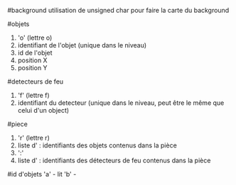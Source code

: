 #background
utilisation de unsigned char pour faire la carte du background

#objets
1. 'o' (lettre o)
2. <unsigned char> identifiant de l'objet (unique dans le niveau)
3. <unsigned char> id de l'objet
4. <int> position X
5. <int> position Y

#detecteurs de feu
1. 'f' (lettre f)
2. <unsigned char> identifiant du detecteur (unique dans le niveau, peut être le même que celui d'un object)

#piece
1. 'r' (lettre r)
2. liste d'<unsigned char> : identifiants des objets contenus dans la pièce
3. ':'
4. liste d'<unsigned char> : identifiants des détecteurs de feu contenus dans la pièce

#id d'objets
'a' - lit
'b' - 
